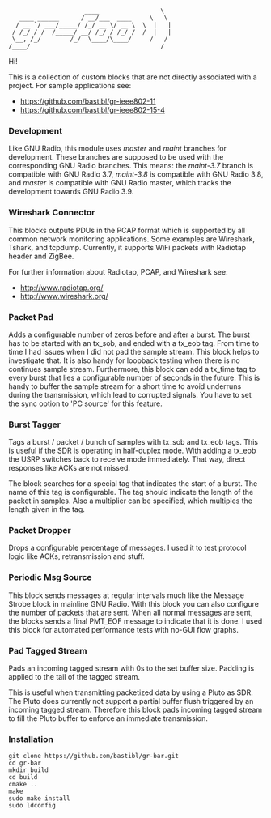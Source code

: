 ```
                     ____                 \
   ____ ______      / __/___  ____     \   \
  / __ `/ ___/_____/ /_/ __ \/ __ \  \  |   |
 / /_/ / /  /_____/ __/ /_/ / /_/ /  /  |   |
 \__, /_/        /_/  \____/\____/     /   /
/____/                                    /

```

Hi!

This is a collection of custom blocks that are not directly associated with a
project. For sample applications see:

-  https://github.com/bastibl/gr-ieee802-11
-  https://github.com/bastibl/gr-ieee802-15-4



### Development

Like GNU Radio, this module uses *master* and *maint* branches for development.
These branches are supposed to be used with the corresponding GNU Radio
branches. This means: the *maint-3.7* branch is compatible with GNU Radio 3.7,
*maint-3.8* is compatible with GNU Radio 3.8, and *master* is compatible with
GNU Radio master, which tracks the development towards GNU Radio 3.9.



### Wireshark Connector

This blocks outputs PDUs in the PCAP format which is supported by all common
network monitoring applications. Some examples are Wireshark, Tshark, and
tcpdump. Currently, it supports WiFi packets with Radiotap header and ZigBee.

For further information about Radiotap, PCAP, and Wireshark see:

- http://www.radiotap.org/
- http://www.wireshark.org/



### Packet Pad

Adds a configurable number of zeros before and after a burst. The burst has to
be started with an tx_sob, and ended with a tx_eob tag. From time to time I had
issues when I did not pad the sample stream. This block helps to investigate
that. It is also handy for loopback testing when there is no continues sample
stream. Furthermore, this block can add a tx_time tag to every burst that lies
a configurable number of seconds in the future. This is handy to buffer the
sample stream for a short time to avoid underruns during the transmission,
which lead to corrupted signals. You have to set the sync option to 'PC source'
for this feature.



### Burst Tagger

Tags a burst / packet / bunch of samples with tx_sob and tx_eob tags. This is
useful if the SDR is operating in half-duplex mode. With adding a tx_eob the
USRP switches back to receive mode immediately. That way, direct responses like
ACKs are not missed.

The block searches for a special tag that indicates the start of a burst. The
name of this tag is configurable. The tag should indicate the length of the
packet in samples. Also a multiplier can be specified, which multiples the
length given in the tag.



### Packet Dropper

Drops a configurable percentage of messages. I used it to test protocol logic
like ACKs, retransmission and stuff.



### Periodic Msg Source

This block sends messages at regular intervals much like the Message Strobe
block in mainline GNU Radio. With this block you can also configure the number
of packets that are sent. When all normal messages are sent, the blocks sends a
final PMT_EOF message to indicate that it is done.
I used this block for automated performance tests with no-GUI flow graphs.



### Pad Tagged Stream

Pads an incoming tagged stream with 0s to the set buffer size.
Padding is applied to the tail of the tagged stream.

This is useful when transmitting packetized data by using a Pluto as SDR.
The Pluto does currently not support a partial buffer flush triggered by an incoming tagged stream.
Therefore this block pads incoming tagged stream to fill the Pluto buffer to enforce an immediate transmission.



### Installation

```
git clone https://github.com/bastibl/gr-bar.git
cd gr-bar
mkdir build
cd build
cmake ..
make
sudo make install
sudo ldconfig
``` 
